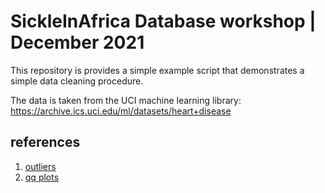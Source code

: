# SickleInAfrica Database workshop | December 2021

This repository is provides a simple example script that demonstrates a simple data cleaning procedure. 

The data is taken from the UCI machine learning library:
https://archive.ics.uci.edu/ml/datasets/heart+disease

## references
1. [outliers](https://www.r-bloggers.com/2020/01/how-to-remove-outliers-in-r/)
2. [qq plots](http://www.sthda.com/english/wiki/qq-plots-quantile-quantile-plots-r-base-graphs)
